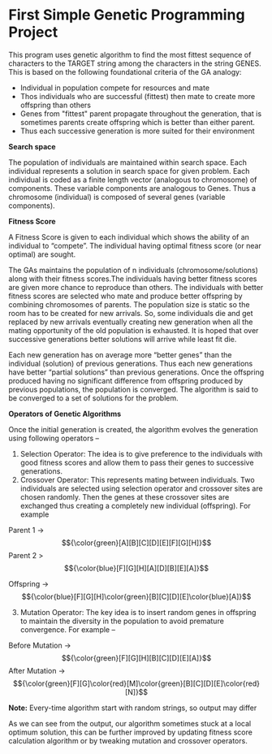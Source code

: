 # First Simple Genetic Programming Project

This program uses genetic algorithm to find the most fittest sequence of characters to the TARGET string among the characters in the string GENES. This is based on the following foundational criteria of the GA analogy:
- Individual in population compete for resources and mate
- Thos individuals who are successful (fittest) then mate to create more offspring than others
- Genes from "fittest" parent propagate throughout the generation, that is sometimes parents create offspring which is better than either parent.
- Thus each successive generation is more suited for their environment


<strong>Search space</strong>

The population of individuals are maintained within search space. Each individual represents a solution in search space for given problem. Each individual is coded as a finite length vector (analogous to chromosome) of components. These variable components are analogous to Genes. Thus a chromosome (individual) is composed of several genes (variable components). 


<strong>Fitness Score</strong>

A Fitness Score is given to each individual which shows the ability of an individual to “compete”. The individual having optimal fitness score (or near optimal) are sought. 

The GAs maintains the population of n individuals (chromosome/solutions) along with their fitness scores.The individuals having better fitness scores are given more chance to reproduce than others. The individuals with better fitness scores are selected who mate and produce better offspring by combining chromosomes of parents. The population size is static so the room has to be created for new arrivals. So, some individuals die and get replaced by new arrivals eventually creating new generation when all the mating opportunity of the old population is exhausted. It is hoped that over successive generations better solutions will arrive while least fit die. 

Each new generation has on average more “better genes” than the individual (solution) of previous generations. Thus each new generations have better “partial solutions” than previous generations. Once the offspring produced having no significant difference from offspring produced by previous populations, the population is converged. The algorithm is said to be converged to a set of solutions for the problem.


<strong>Operators of Genetic Algorithms</strong>

Once the initial generation is created, the algorithm evolves the generation using following operators – 
1) Selection Operator: The idea is to give preference to the individuals with good fitness scores and allow them to pass their genes to successive generations. 
2) Crossover Operator: This represents mating between individuals. Two individuals are selected using selection operator and crossover sites are chosen randomly. Then the genes at these crossover sites are exchanged thus creating a completely new individual (offspring). For example

Parent 1 -> $${\color{green}[A][B][C][D][E][F][G][H]}$$
Parent 2 > $${\color{blue}[F][G][H][A][D][B][E][A]}$$

Offspring -> $${\color{blue}[F][G][H]\color{green}[B][C][D][E]\color{blue}[A]}$$


3) Mutation Operator: The key idea is to insert random genes in offspring to maintain the diversity in the population to avoid premature convergence. For example – 

Before Mutation -> $${\color{green}[F][G][H][B][C][D][E][A]}$$
After Mutation -> $${\color{green}[F][G]\color{red}[M]\color{green}[B][C][D][E]\color{red}[N]}$$


<strong>Note:</strong> Every-time algorithm start with random strings, so output may differ

As we can see from the output, our algorithm sometimes stuck at a local optimum solution, this can be further improved by updating fitness score calculation algorithm or by tweaking mutation and crossover operators.

